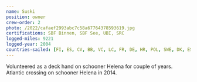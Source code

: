 ```yaml
---
name: Suski
position: owner
crew-order: 2
photo: /2022/cafaef2993abc7c58a67764378593619.jpg
certifications: SBF Binnen, SBF See, UBI, SRC
logged-miles: 9221
logged-year: 2004
countries-sailed: [FI, ES, CV, BB, VC, LC, FR, DE, HR, POL, SWE, DK, EST ]
---
```

Volunteered as a deck hand on schooner Helena for couple of years.
Atlantic crossing on schooner Helena in 2014.

